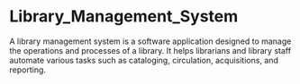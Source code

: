 # Library_Management_System

A library management system is a software application designed to manage the operations and processes of a library. It helps librarians and library staff automate various tasks such as cataloging, circulation, acquisitions, and reporting. 
